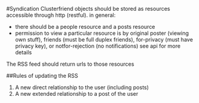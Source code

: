 ﻿#Syndication
Clusterfriend objects should be stored as resources accessible through http (restful). in general:
- there should be a people resource and a posts resource
- permission to view a particular resource is by original poster (viewing own stuff), friends (must be full duplex friends), for-privacy (must have privacy key), or notfor-rejection (no notifications)
see api for more details

The RSS feed should return urls to those resources

##Rules of updating the RSS
1. A new direct relationship to the user (including posts)
2. A new extended relationship to a post of the user